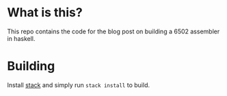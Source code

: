 # What is this?
This repo contains the code for the blog post on building a 6502 assembler in haskell.

# Building
Install [stack](https://docs.haskellstack.org/en/stable/README/#how-to-install) and simply run `stack
install` to build.
